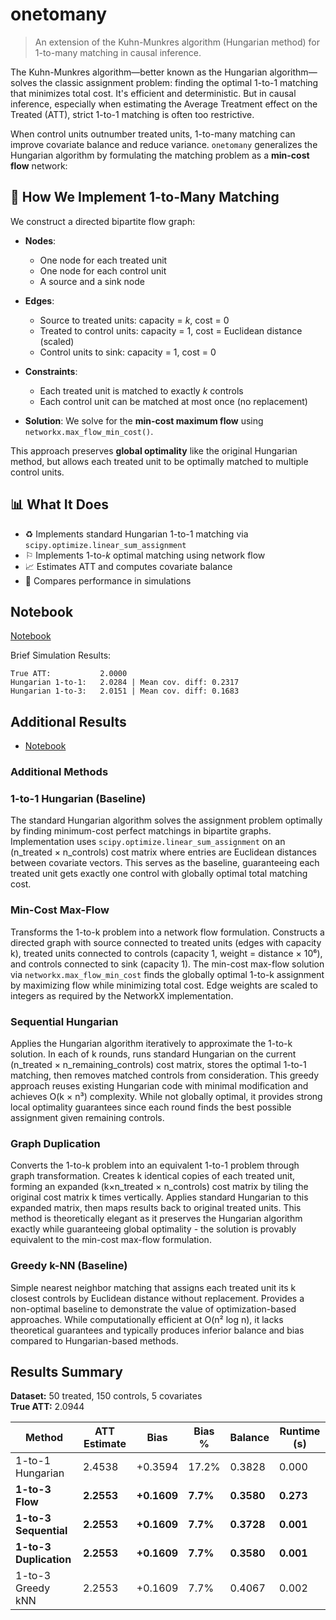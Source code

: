 # onetomany

> An extension of the Kuhn-Munkres algorithm (Hungarian method) for 1-to-many matching in causal inference.

The Kuhn-Munkres algorithm—better known as the Hungarian algorithm—solves the classic assignment problem: finding the optimal 1-to-1 matching that minimizes total cost. It's efficient and deterministic. But in causal inference, especially when estimating the Average Treatment effect on the Treated (ATT), strict 1-to-1 matching is often too restrictive.

When control units outnumber treated units, 1-to-many matching can improve covariate balance and reduce variance. `onetomany` generalizes the Hungarian algorithm by formulating the matching problem as a **min-cost flow** network:

## 🔧 How We Implement 1-to-Many Matching

We construct a directed bipartite flow graph:

* **Nodes**:

  * One node for each treated unit
  * One node for each control unit
  * A source and a sink node

* **Edges**:

  * Source to treated units: capacity = *k*, cost = 0
  * Treated to control units: capacity = 1, cost = Euclidean distance (scaled)
  * Control units to sink: capacity = 1, cost = 0

* **Constraints**:

  * Each treated unit is matched to exactly *k* controls
  * Each control unit can be matched at most once (no replacement)

* **Solution**: We solve for the **min-cost maximum flow** using `networkx.max_flow_min_cost()`.

This approach preserves **global optimality** like the original Hungarian method, but allows each treated unit to be optimally matched to multiple control units.

## 📊 What It Does

* ♻️ Implements standard Hungarian 1-to-1 matching via `scipy.optimize.linear_sum_assignment`
* ⚐ Implements 1-to-*k* optimal matching using network flow
* 📈 Estimates ATT and computes covariate balance
* 🚪 Compares performance in simulations

## Notebook

[Notebook](hungarian-one-to-many.ipynb)

Brief Simulation Results:

```
True ATT:           2.0000
Hungarian 1-to-1:   2.0284 | Mean cov. diff: 0.2317
Hungarian 1-to-3:   2.0151 | Mean cov. diff: 0.1683
```

## Additional Results

* [Notebook](hungarian-one-to-many-alternates.ipynb)

### Additional Methods

### 1-to-1 Hungarian (Baseline)
The standard Hungarian algorithm solves the assignment problem optimally by finding minimum-cost perfect matchings in bipartite graphs. Implementation uses `scipy.optimize.linear_sum_assignment` on an (n_treated × n_controls) cost matrix where entries are Euclidean distances between covariate vectors. This serves as the baseline, guaranteeing each treated unit gets exactly one control with globally optimal total matching cost.

### Min-Cost Max-Flow
Transforms the 1-to-k problem into a network flow formulation. Constructs a directed graph with source connected to treated units (edges with capacity k), treated units connected to controls (capacity 1, weight = distance × 10⁶), and controls connected to sink (capacity 1). The min-cost max-flow solution via `networkx.max_flow_min_cost` finds the globally optimal 1-to-k assignment by maximizing flow while minimizing total cost. Edge weights are scaled to integers as required by the NetworkX implementation.

### Sequential Hungarian  
Applies the Hungarian algorithm iteratively to approximate the 1-to-k solution. In each of k rounds, runs standard Hungarian on the current (n_treated × n_remaining_controls) cost matrix, stores the optimal 1-to-1 matching, then removes matched controls from consideration. This greedy approach reuses existing Hungarian code with minimal modification and achieves O(k × n³) complexity. While not globally optimal, it provides strong local optimality guarantees since each round finds the best possible assignment given remaining controls.

### Graph Duplication
Converts the 1-to-k problem into an equivalent 1-to-1 problem through graph transformation. Creates k identical copies of each treated unit, forming an expanded (k×n_treated × n_controls) cost matrix by tiling the original cost matrix k times vertically. Applies standard Hungarian to this expanded matrix, then maps results back to original treated units. This method is theoretically elegant as it preserves the Hungarian algorithm exactly while guaranteeing global optimality - the solution is provably equivalent to the min-cost max-flow formulation.

### Greedy k-NN (Baseline)
Simple nearest neighbor matching that assigns each treated unit its k closest controls by Euclidean distance without replacement. Provides a non-optimal baseline to demonstrate the value of optimization-based approaches. While computationally efficient at O(n² log n), it lacks theoretical guarantees and typically produces inferior balance and bias compared to Hungarian-based methods.

## Results Summary

**Dataset:** 50 treated, 150 controls, 5 covariates  
**True ATT:** 2.0944

| Method | ATT Estimate | Bias | Bias % | Balance | Runtime (s) |
|--------|--------------|------|--------|---------|-------------|
| 1-to-1 Hungarian | 2.4538 | +0.3594 | 17.2% | 0.3828 | 0.000 |
| **1-to-3 Flow** | **2.2553** | **+0.1609** | **7.7%** | **0.3580** | **0.273** |
| **1-to-3 Sequential** | **2.2553** | **+0.1609** | **7.7%** | **0.3728** | **0.001** |
| **1-to-3 Duplication** | **2.2553** | **+0.1609** | **7.7%** | **0.3580** | **0.001** |
| 1-to-3 Greedy kNN | 2.2553 | +0.1609 | 7.7% | 0.4067 | 0.002 |




